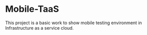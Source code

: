 # Mobile-TaaS

This project is a basic work to show mobile testing environment in Infrastructure as a service cloud.

